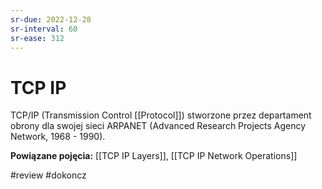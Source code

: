 ```yaml
---
sr-due: 2022-12-28
sr-interval: 60
sr-ease: 312
---
```


# TCP IP
TCP/IP (Transmission Control [[Protocol]]) stworzone przez departament obrony dla swojej sieci ARPANET (Advanced Research Projects Agency Network, 1968 - 1990). 

**Powiązane pojęcia:**
[[TCP IP Layers]], [[TCP IP Network Operations]]

#review 
#dokoncz